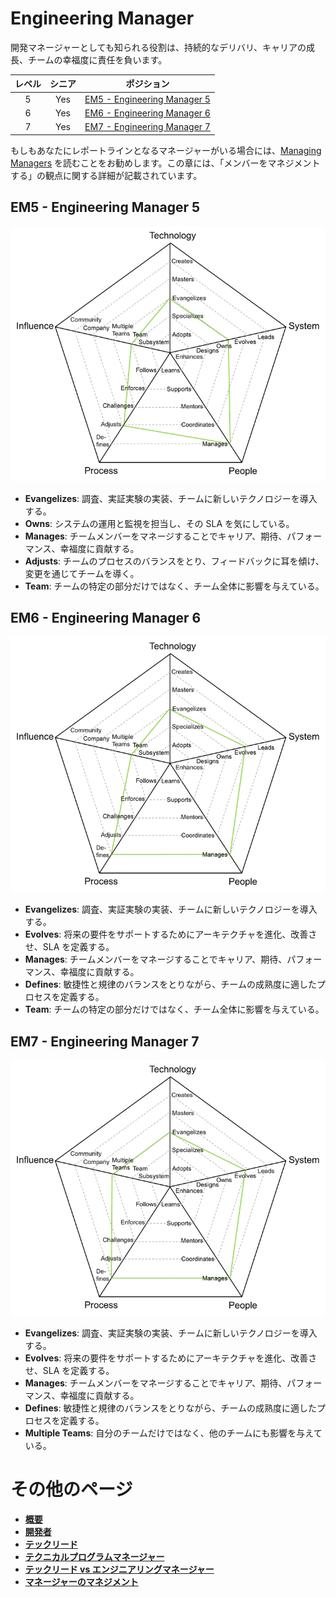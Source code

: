 # Engineering Manager

開発マネージャーとしても知られる役割は、持続的なデリバリ、キャリアの成長、チームの幸福度に責任を負います。

| レベル | シニア | ポジション |
| :---: | :---: | :---: |
| 5 | Yes | [EM5 - Engineering Manager 5](#em5---engineering-manager-5) |
| 6 | Yes | [EM6 - Engineering Manager 6](#em6---engineering-manager-6) |
| 7 | Yes | [EM7 - Engineering Manager 7](#em7---engineering-manager-7) |

もしもあなたにレポートラインとなるマネージャーがいる場合には、[Managing Managers](Managing-Managers.md) を読むことをお勧めします。この章には、「メンバーをマネジメントする」の観点に関する詳細が記載されています。

## EM5 - Engineering Manager 5

<picture>
  <source media="(prefers-color-scheme: dark)" srcset="/charts/engineeringmanager-5-dark.png">
  <source media="(prefers-color-scheme: light)" srcset="/charts/engineeringmanager-5.png">
  <img alt="Engineering Manager 5" src="/charts/engineeringmanager-5.png">
</picture>

* **Evangelizes**: 調査、実証実験の実装、チームに新しいテクノロジーを導入する。
* **Owns**: システムの運用と監視を担当し、その SLA を気にしている。
* **Manages**: チームメンバーをマネージすることでキャリア、期待、パフォーマンス、幸福度に貢献する。
* **Adjusts**: チームのプロセスのバランスをとり、フィードバックに耳を傾け、変更を通じてチームを導く。
* **Team**: チームの特定の部分だけではなく、チーム全体に影響を与えている。

## EM6 - Engineering Manager 6

<picture>
  <source media="(prefers-color-scheme: dark)" srcset="/charts/engineeringmanager-6-dark.png">
  <source media="(prefers-color-scheme: light)" srcset="/charts/engineeringmanager-6.png">
  <img alt="Engineering Manager 6" src="/charts/engineeringmanager-6.png">
</picture>

* **Evangelizes**: 調査、実証実験の実装、チームに新しいテクノロジーを導入する。
* **Evolves**: 将来の要件をサポートするためにアーキテクチャを進化、改善させ、SLA を定義する。
* **Manages**: チームメンバーをマネージすることでキャリア、期待、パフォーマンス、幸福度に貢献する。
* **Defines**: 敏捷性と規律のバランスをとりながら、チームの成熟度に適したプロセスを定義する。
* **Team**: チームの特定の部分だけではなく、チーム全体に影響を与えている。

## EM7 - Engineering Manager 7

<picture>
  <source media="(prefers-color-scheme: dark)" srcset="/charts/engineeringmanager-7-dark.png">
  <source media="(prefers-color-scheme: light)" srcset="/charts/engineeringmanager-7.png">
  <img alt="Engineering Manager 7" src="/charts/engineeringmanager-7.png">
</picture>

* **Evangelizes**: 調査、実証実験の実装、チームに新しいテクノロジーを導入する。
* **Evolves**: 将来の要件をサポートするためにアーキテクチャを進化、改善させ、SLA を定義する。
* **Manages**: チームメンバーをマネージすることでキャリア、期待、パフォーマンス、幸福度に貢献する。
* **Defines**: 敏捷性と規律のバランスをとりながら、チームの成熟度に適したプロセスを定義する。
* **Multiple Teams**: 自分のチームだけではなく、他のチームにも影響を与えている。

# その他のページ

* [**概要**](README.md)
* [**開発者**](Developer.md)
* [**テックリード**](TechLead.md)
* [**テクニカルプログラムマネージャー**](TechnicalProgramManager.md)
* [**テックリード vs エンジニアリングマネージャー**](TechLead-EngineeringManager.md)
* [**マネージャーのマネジメント**](Managing-Managers.md)
